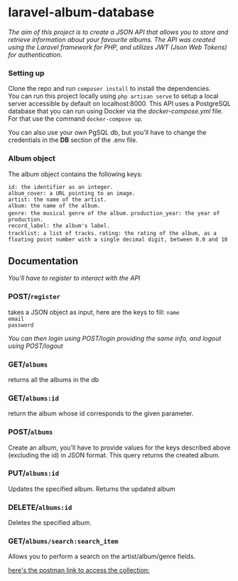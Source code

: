 # laravel-album-database

*The aim of this project is to create a JSON API that allows you to store and retrieve information about your favourite albums. 
The API was created using the Laravel framework for PHP, and utilizes JWT (Json Web Tokens) for authentication.*


### Setting up

Clone the repo and run `composer install` to install the dependencies.  
You can run this project locally using `php artisan serve` to setup a local server accessible by default on localhost:8000. 
This API uses a PostgreSQL database that you can run using Docker via the *docker-compose.yml* file. For that use the command `docker-compose up`. 

You can also use your own PgSQL db, but you'll have to change the credentials in the **DB** section of the .env file.

### Album object

The album object contains the following keys:

 `id: the identifier as an integer.`  
 `album_cover: a URL pointing to an image.`  
 `artist: the name of the artist.`  
 `album: the name of the album.`  
 `genre: the musical genre of the album.` 
 `production_year: the year of production.`  
 `record_label: the album's label.`  
 `tracklist: a list of tracks.` 
 `rating: the rating of the album, as a floating point number with a single decimal digit, between 0.0 and 10`  

## Documentation

*You'll have to register to interact with the API*

### POST/`register`
takes a JSON object as input, here are the keys to fill:
`name`  
`email`  
`password`  

*You can then login using POST/login providing the same info, and logout using POST/logout*

### GET/`albums` 
returns all the albums in the db

### GET/`albums:id` 
return the album whose id corresponds to the given parameter.

### POST/`albums` 
Create an album, you'll have to provide values for the keys described above (excluding the id) in JSON format. This query returns the created album.

### PUT/`albums:id` 
Updates the specified album. Returns the updated album

### DELETE/`albums:id` 
Deletes the specified album. 

### GET/`albums/search:search_item`  
Allows you to perform a search on the artist/album/genre fields. 

[here's the postman link to access the collection:](https://www.getpostman.com/collections/b3f5a7ab388786762e4c)

